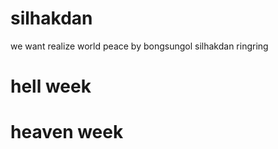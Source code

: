 # silhakdan

we want realize world peace by bongsungol silhakdan
ringring

# hell week

# heaven week